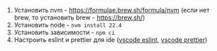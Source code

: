 1. Установить nvm - https://formulae.brew.sh/formula/nvm (если нет brew, то установить brew - https://brew.sh/)
2. Установить node - `nvm install 22.4`
3. Установить зависимости - `npm ci`
4. Настроить eslint и prettier для ide ([vscode eslint](https://marketplace.visualstudio.com/items?itemName=dbaeumer.vscode-eslint), [vscode prettier](https://marketplace.visualstudio.com/items?itemName=esbenp.prettier-vscode))
